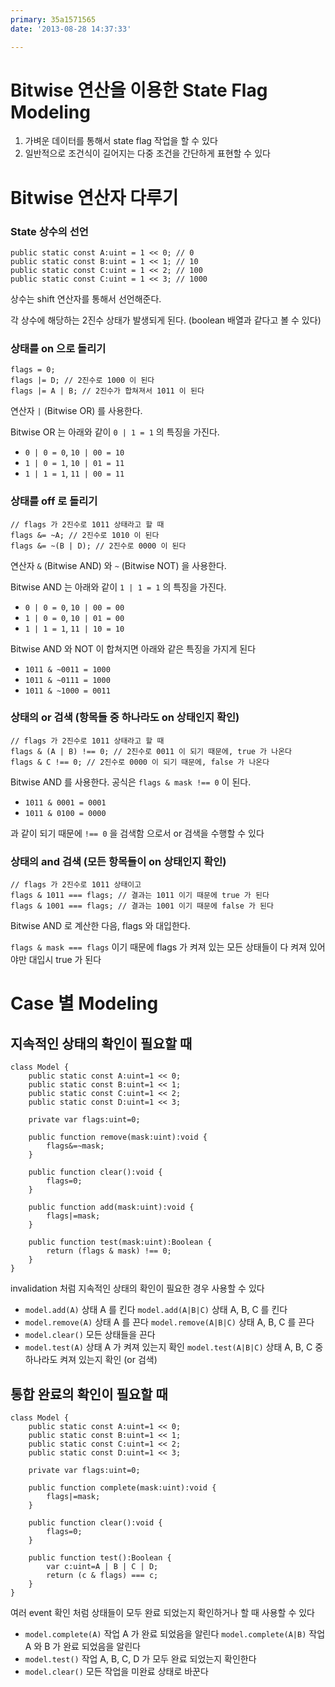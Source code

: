 ```yaml
---
primary: 35a1571565
date: '2013-08-28 14:37:33'

---
```


# Bitwise 연산을 이용한 State Flag Modeling

1. 가벼운 데이터를 통해서 state flag 작업을 할 수 있다
2. 일반적으로 조건식이 길어지는 다중 조건을 간단하게 표현할 수 있다

# Bitwise 연산자 다루기

### State 상수의 선언

	public static const A:uint = 1 << 0; // 0
	public static const B:uint = 1 << 1; // 10
	public static const C:uint = 1 << 2; // 100
	public static const C:uint = 1 << 3; // 1000

상수는 shift 연산자를 통해서 선언해준다. 

각 상수에 해당하는 2진수 상태가 발생되게 된다. (boolean 배열과 같다고 볼 수 있다)

### 상태를 on 으로 돌리기

	flags = 0;
	flags |= D; // 2진수로 1000 이 된다
	flags |= A | B; // 2진수가 합쳐져서 1011 이 된다

연산자 `|` (Bitwise OR) 를 사용한다.

Bitwise OR 는 아래와 같이 `0 | 1 = 1` 의 특징을 가진다.

- `0 | 0 = 0`, `10 | 00 = 10`
- `1 | 0 = 1`, `10 | 01 = 11`
- `1 | 1 = 1`, `11 | 00 = 11`

### 상태를 off 로 돌리기

	// flags 가 2진수로 1011 상태라고 할 때
	flags &= ~A; // 2진수로 1010 이 된다
	flags &= ~(B | D); // 2진수로 0000 이 된다

연산자 `&` (Bitwise AND) 와 `~` (Bitwise NOT) 을 사용한다.

Bitwise AND 는 아래와 같이 `1 | 1 = 1` 의 특징을 가진다.

- `0 | 0 = 0`, `10 | 00 = 00`
- `1 | 0 = 0`, `10 | 01 = 00`
- `1 | 1 = 1`, `11 | 10 = 10`

Bitwise AND  와 NOT 이 합쳐지면 아래와 같은 특징을 가지게 된다

- `1011 & ~0011 = 1000`
- `1011 & ~0111 = 1000`
- `1011 & ~1000 = 0011`

### 상태의 or 검색 (항목들 중 하나라도 on 상태인지 확인)

	// flags 가 2진수로 1011 상태라고 할 때
	flags & (A | B) !== 0; // 2진수로 0011 이 되기 때문에, true 가 나온다
	flags & C !== 0; // 2진수로 0000 이 되기 때문에, false 가 나온다

Bitwise AND 를 사용한다. 공식은 `flags & mask !== 0` 이 된다.

- `1011 & 0001 = 0001`
- `1011 & 0100 = 0000`

과 같이 되기 때문에 `!== 0` 을 검색함 으로서 or 검색을 수행할 수 있다 

### 상태의 and 검색 (모든 항목들이 on 상태인지 확인)

	// flags 가 2진수로 1011 상태이고 
	flags & 1011 === flags; // 결과는 1011 이기 때문에 true 가 된다
	flags & 1001 === flags; // 결과는 1001 이기 때문에 false 가 된다

Bitwise AND 로 계산한 다음, flags 와 대입한다.

`flags & mask === flags` 이기 때문에 flags 가 켜져 있는 모든 상태들이 다 켜져 있어야만 대입시 true 가 된다


# Case 별 Modeling

## 지속적인 상태의 확인이 필요할 때

	class Model {
		public static const A:uint=1 << 0;
		public static const B:uint=1 << 1;
		public static const C:uint=1 << 2;
		public static const D:uint=1 << 3;

		private var flags:uint=0;

		public function remove(mask:uint):void {
			flags&=~mask;
		}

		public function clear():void {
			flags=0;
		}

		public function add(mask:uint):void {
			flags|=mask;
		}

		public function test(mask:uint):Boolean {
			return (flags & mask) !== 0;
		}
	}

invalidation 처럼 지속적인 상태의 확인이 필요한 경우 사용할 수 있다

- `model.add(A)` 상태 A 를 킨다 `model.add(A|B|C)` 상태 A, B, C 를 킨다
- `model.remove(A)` 상태 A 를 끈다 `model.remove(A|B|C)` 상태 A, B, C 를 끈다
- `model.clear()` 모든 상태들을 끈다
- `model.test(A)` 상태 A 가 켜져 있는지 확인 `model.test(A|B|C)` 상태 A, B, C 중 하나라도 켜져 있는지 확인 (or 검색)

## 통합 완료의 확인이 필요할 때

	class Model {
		public static const A:uint=1 << 0;
		public static const B:uint=1 << 1;
		public static const C:uint=1 << 2;
		public static const D:uint=1 << 3;

		private var flags:uint=0;

		public function complete(mask:uint):void {
			flags|=mask;
		}

		public function clear():void {
			flags=0;
		}

		public function test():Boolean {
			var c:uint=A | B | C | D;
			return (c & flags) === c;
		}
	}

여러 event 확인 처럼 상태들이 모두 완료 되었는지 확인하거나 할 때 사용할 수 있다

- `model.complete(A)` 작업 A 가 완료 되었음을 알린다 `model.complete(A|B)` 작업 A 와 B 가 완료 되었음을 알린다
- `model.test()` 작업 A, B, C, D 가 모두 완료 되었는지 확인한다
- `model.clear()` 모든 작업을 미완료 상태로 바꾼다 
